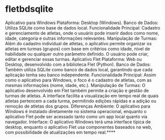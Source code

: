 # fletbdsqlite
Aplicativo para Windows
Plataforma: Desktop (Windows).
Banco de Dados: Utiliza SQLite como base de dados local.
Funcionalidade Principal: Cadastro e gerenciamento de atletas, onde o usuário pode inserir dados como nome, idade, categoria e outras informações relevantes.
Manipulação de Turmas: Além do cadastro individual de atletas, o aplicativo permite organizar os atletas em turmas (grupos) com base em critérios como idade, nível de habilidade ou qualquer outro parâmetro definido. O usuário pode criar, editar e gerenciar essas turmas.
Aplicativo Flet
Plataforma: Web ou Desktop, desenvolvido com a biblioteca Flet (Python).
Banco de Dados: Também utiliza SQLite como banco de dados local, garantindo que cada aplicação tenha seu banco independente.
Funcionalidade Principal: Assim como o aplicativo para Windows, o foco é o cadastro de atletas, com as mesmas informações (nome, idade, etc.).
Manipulação de Turmas: O aplicativo desenvolvido em Flet também permite a criação e gestão de turmas de atletas. A interface facilita a visualização em tempo real de quais atletas pertencem a cada turma, permitindo edições rápidas e a adição ou remoção de atletas dos grupos.
Diferenças
Ambiente: O aplicativo para Windows é instalado diretamente no sistema operacional, enquanto o aplicativo Flet pode ser acessado tanto como um app local quanto via navegador.
Interface: O aplicativo Windows terá uma interface típica de desktop, enquanto o aplicativo Flet usa componentes baseados na web, com possibilidade de atualizações em tempo real.****
